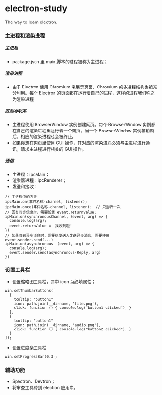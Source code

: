 # electron-study
The way to learn electron.

### 主进程和渲染进程
##### 主进程
 - package.json 里 main 脚本的进程被称为主进程；
##### 渲染进程
 - 由于 Electron 使用 Chromium 来展示页面，Chromium 的多进程结构也被充分利用。每个 Electron 的页面都在运行着自己的进程，这样的进程我们称之为渲染进程
##### 区别与联系
 - 主进程使用 BrowserWindow 实例创建网页。每个 BrowserWindow 实例都在自己的渲染进程里运行着一个网页。当一个 BrowserWindow 实例被销毁后，相应的渲染进程也会被终止。
 - 如果你想在网页里使用 GUI 操作，其对应的渲染进程必须与主进程进行通讯，请求主进程进行相关的 GUI 操作。
 ##### 通信
 - 主进程：ipcMain；
 - 渲染器进程：ipcRenderer；
 - 发送和接收：
 ```
 // 主进程中的方法
 ipcMain.on(事件名称-channel, listener);
 ipcMain.once(事件名称-channel, listener);  // 只监听一次
 // 回复同步信息时，需要设置 event.returnValue;
 ipMain.on(synchronousChannel, (event, arg) => {
   console.log(arg);
   event.returnValue = '我收到啦'
 })
 // 如果收到异步消息时，需要给发送人发送异步消息，需要使用 event.sender.send(...)
 ipMain.on(asynchronous, (event, arg) => {
   console.log(arg);
   event.sender.send(asynchronous-Reply, arg)
 })
 ```

### 设置工具栏
- 设置缩略图工具栏，其中 icon 为必填属性；
```
win.setThumbarButtons([
  {
    tooltip: "button1",
    icon: path.join(__dirname, 'file.png'),
    click: function () { console.log("button1 clicked"); }
  },
  {
    tooltip: "button1",
    icon: path.join(__dirname, 'audio.png'),
    click: function () { console.log("button2 clicked"); }
  }
]);
```
- 设置进度条工具栏
```
win.setProgressBar(0.3);
```

### 辅助功能
- Spectron、Devtron；
- 将审查工具带到 electron 应用中。
